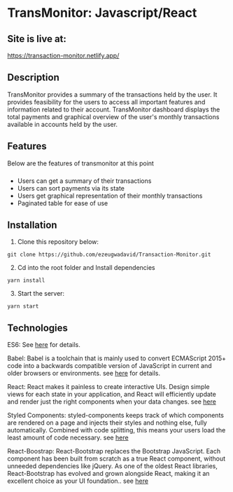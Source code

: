 # TransMonitor: Javascript/React


## Site is live at:
https://transaction-monitor.netlify.app/


## Description
TransMonitor provides a summary of the transactions held by the user. It provides feasibility for the users to access all important features and information related to their account. TransMonitor dashboard displays the total payments and graphical overview of the user's monthly transactions available in accounts held by the user.

## Features
Below are the features of transmonitor at this point

###
- Users can get a summary of their transactions<br>
- Users can sort payments via its state<br>
- Users get graphical representation of their monthly transactions<br>
- Paginated table for ease of use<br>


## Installation

1. Clone this repository below:
```
git clone https://github.com/ezeugwadavid/Transaction-Monitor.git
```

2. Cd into the root folder and Install dependencies
```
yarn install
```

3. Start the server:
```
yarn start
```


## Technologies

ES6: See [here](https://en.wikipedia.org/wiki/ECMAScript) for details.

Babel: Babel is a toolchain that is mainly used to convert ECMAScript 2015+ code into a backwards compatible version of JavaScript in current and older browsers or environments.  see [here](https://babeljs.io/docs/en/) for details.

React: React makes it painless to create interactive UIs. Design simple views for each state in your application, and React will efficiently update and render just the right components when your data changes. see [here](https://reactjs.org/)

Styled Components: styled-components keeps track of which components are rendered on a page and injects their styles and nothing else, fully automatically. Combined with code splitting, this means your users load the least amount of code necessary. see [here](https://styled-components.com/docs/basics)

React-Boostrap: React-Bootstrap replaces the Bootstrap JavaScript. Each component has been built from scratch as a true React component, without unneeded dependencies like jQuery. As one of the oldest React libraries, React-Bootstrap has evolved and grown alongside React, making it an excellent choice as your UI foundation.. see [here](https://react-bootstrap.netlify.app/docs/getting-started/introduction)
